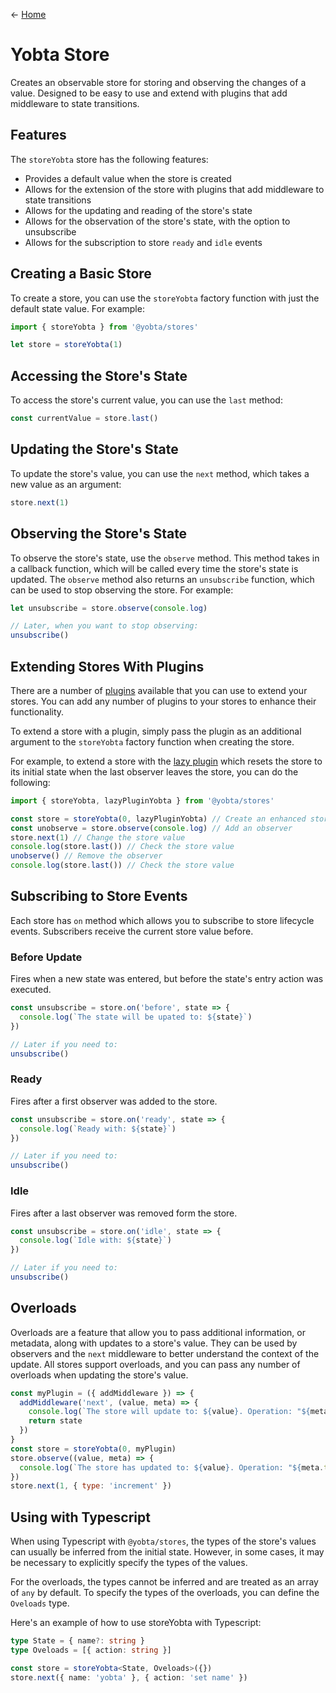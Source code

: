 &larr; [Home](../../../README.md)

# Yobta Store

Creates an observable store for storing and observing the changes of a value. Designed to be easy to use and extend with plugins that add middleware to state transitions.

## Features

The `storeYobta` store has the following features:

- Provides a default value when the store is created
- Allows for the extension of the store with plugins that add middleware to state transitions
- Allows for the updating and reading of the store's state
- Allows for the observation of the store's state, with the option to unsubscribe
- Allows for the subscription to store `ready` and `idle` events

## Creating a Basic Store

To create a store, you can use the `storeYobta` factory function with just the default state value. For example:

```ts
import { storeYobta } from '@yobta/stores'

let store = storeYobta(1)
```

## Accessing the Store's State

To access the store's current value, you can use the `last` method:

```ts
const currentValue = store.last()
```

## Updating the Store's State

To update the store's value, you can use the `next` method, which takes a new value as an argument:

```ts
store.next(1)
```

## Observing the Store's State

To observe the store's state, use the `observe` method. This method takes in a callback function, which will be called every time the store's state is updated. The `observe` method also returns an `unsubscribe` function, which can be used to stop observing the store. For example:

```ts
let unsubscribe = store.observe(console.log)

// Later, when you want to stop observing:
unsubscribe()
```

## Extending Stores With Plugins

There are a number of [plugins](../../plugins/index.md) available that you can use to extend your stores. You can add any number of plugins to your stores to enhance their functionality.

To extend a store with a plugin, simply pass the plugin as an additional argument to the `storeYobta` factory function when creating the store.

For example, to extend a store with the [lazy plugin](../../plugins/lazyPluginYobta/index.md) which resets the store to its initial state when the last observer leaves the store, you can do the following:

```ts
import { storeYobta, lazyPluginYobta } from '@yobta/stores'

const store = storeYobta(0, lazyPluginYobta) // Create an enhanced store
const unobserve = store.observe(console.log) // Add an observer
store.next(1) // Change the store value
console.log(store.last()) // Check the store value
unobserve() // Remove the observer
console.log(store.last()) // Check the store value
```

## Subscribing to Store Events

Each store has `on` method which allows you to subscribe to store lifecycle events. Subscribers receive the current store value before.

### Before Update

Fires when a new state was entered, but before the state's entry action was executed.

```js
const unsubscribe = store.on('before', state => {
  console.log(`The state will be upated to: ${state}`)
})

// Later if you need to:
unsubscribe()
```

### Ready

Fires after a first observer was added to the store.

```js
const unsubscribe = store.on('ready', state => {
  console.log(`Ready with: ${state}`)
})

// Later if you need to:
unsubscribe()
```

### Idle

Fires after a last observer was removed form the store.

```js
const unsubscribe = store.on('idle', state => {
  console.log(`Idle with: ${state}`)
})

// Later if you need to:
unsubscribe()
```

## Overloads

Overloads are a feature that allow you to pass additional information, or metadata, along with updates to a store's value. They can be used by observers and the `next` middleware to better understand the context of the update. All stores support overloads, and you can pass any number of overloads when updating the store's value.

```js
const myPlugin = ({ addMiddleware }) => {
  addMiddleware('next', (value, meta) => {
    console.log(`The store will update to: ${value}. Operation: "${meta.type}"`)
    return state
  })
}
const store = storeYobta(0, myPlugin)
store.observe((value, meta) => {
  console.log(`The store has updated to: ${value}. Operation: "${meta.type}"`)
})
store.next(1, { type: 'increment' })
```

## Using with Typescript

When using Typescript with `@yobta/stores`, the types of the store's values can usually be inferred from the initial state. However, in some cases, it may be necessary to explicitly specify the types of the values.

For the overloads, the types cannot be inferred and are treated as an array of `any` by default. To specify the types of the overloads, you can define the `Oveloads` type.

Here's an example of how to use storeYobta with Typescript:

```ts
type State = { name?: string }
type Oveloads = [{ action: string }]

const store = storeYobta<State, Oveloads>({})
store.next({ name: 'yobta' }, { action: 'set name' })
```

